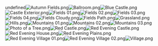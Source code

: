 undefined![Autumn Fields.png](https://raw.githubusercontent.com/Klokinator/FE-Repo/main/BGs,%20Interface%20Elements/Background%20CGs/WAve's%20BGs%20%7BWAve%7D%20%5BF2E%5D/Autumn%20Fields.png "Autumn Fields.png")![Ballroom.png](https://raw.githubusercontent.com/Klokinator/FE-Repo/main/BGs,%20Interface%20Elements/Background%20CGs/WAve's%20BGs%20%7BWAve%7D%20%5BF2E%5D/Ballroom.png "Ballroom.png")![Blue Castle.png](https://raw.githubusercontent.com/Klokinator/FE-Repo/main/BGs,%20Interface%20Elements/Background%20CGs/WAve's%20BGs%20%7BWAve%7D%20%5BF2E%5D/Blue%20Castle.png "Blue Castle.png")![Castle Exterior.png](https://raw.githubusercontent.com/Klokinator/FE-Repo/main/BGs,%20Interface%20Elements/Background%20CGs/WAve's%20BGs%20%7BWAve%7D%20%5BF2E%5D/Castle%20Exterior.png "Castle Exterior.png")![Fields 01.png](https://raw.githubusercontent.com/Klokinator/FE-Repo/main/BGs,%20Interface%20Elements/Background%20CGs/WAve's%20BGs%20%7BWAve%7D%20%5BF2E%5D/Fields%2001.png "Fields 01.png")![Fields 02.png](https://raw.githubusercontent.com/Klokinator/FE-Repo/main/BGs,%20Interface%20Elements/Background%20CGs/WAve's%20BGs%20%7BWAve%7D%20%5BF2E%5D/Fields%2002.png "Fields 02.png")![Fields 03.png](https://raw.githubusercontent.com/Klokinator/FE-Repo/main/BGs,%20Interface%20Elements/Background%20CGs/WAve's%20BGs%20%7BWAve%7D%20%5BF2E%5D/Fields%2003.png "Fields 03.png")![Fields 04.png](https://raw.githubusercontent.com/Klokinator/FE-Repo/main/BGs,%20Interface%20Elements/Background%20CGs/WAve's%20BGs%20%7BWAve%7D%20%5BF2E%5D/Fields%2004.png "Fields 04.png")![Fields Cloudy.png](https://raw.githubusercontent.com/Klokinator/FE-Repo/main/BGs,%20Interface%20Elements/Background%20CGs/WAve's%20BGs%20%7BWAve%7D%20%5BF2E%5D/Fields%20Cloudy.png "Fields Cloudy.png")![Fields Path.png](https://raw.githubusercontent.com/Klokinator/FE-Repo/main/BGs,%20Interface%20Elements/Background%20CGs/WAve's%20BGs%20%7BWAve%7D%20%5BF2E%5D/Fields%20Path.png "Fields Path.png")![Grassland.png](https://raw.githubusercontent.com/Klokinator/FE-Repo/main/BGs,%20Interface%20Elements/Background%20CGs/WAve's%20BGs%20%7BWAve%7D%20%5BF2E%5D/Grassland.png "Grassland.png")![Hills.png](https://raw.githubusercontent.com/Klokinator/FE-Repo/main/BGs,%20Interface%20Elements/Background%20CGs/WAve's%20BGs%20%7BWAve%7D%20%5BF2E%5D/Hills.png "Hills.png")![Mountains 01.png](https://raw.githubusercontent.com/Klokinator/FE-Repo/main/BGs,%20Interface%20Elements/Background%20CGs/WAve's%20BGs%20%7BWAve%7D%20%5BF2E%5D/Mountains%2001.png "Mountains 01.png")![Mountains 02.png](https://raw.githubusercontent.com/Klokinator/FE-Repo/main/BGs,%20Interface%20Elements/Background%20CGs/WAve's%20BGs%20%7BWAve%7D%20%5BF2E%5D/Mountains%2002.png "Mountains 02.png")![Mountains 03.png](https://raw.githubusercontent.com/Klokinator/FE-Repo/main/BGs,%20Interface%20Elements/Background%20CGs/WAve's%20BGs%20%7BWAve%7D%20%5BF2E%5D/Mountains%2003.png "Mountains 03.png")![Photo of a Tree.png](https://raw.githubusercontent.com/Klokinator/FE-Repo/main/BGs,%20Interface%20Elements/Background%20CGs/WAve's%20BGs%20%7BWAve%7D%20%5BF2E%5D/Photo%20of%20a%20Tree.png "Photo of a Tree.png")![Red Castle.png](https://raw.githubusercontent.com/Klokinator/FE-Repo/main/BGs,%20Interface%20Elements/Background%20CGs/WAve's%20BGs%20%7BWAve%7D%20%5BF2E%5D/Red%20Castle.png "Red Castle.png")![Red Evening Castle.png](https://raw.githubusercontent.com/Klokinator/FE-Repo/main/BGs,%20Interface%20Elements/Background%20CGs/WAve's%20BGs%20%7BWAve%7D%20%5BF2E%5D/Red%20Evening%20Castle.png "Red Evening Castle.png")![Red Evening House.png](https://raw.githubusercontent.com/Klokinator/FE-Repo/main/BGs,%20Interface%20Elements/Background%20CGs/WAve's%20BGs%20%7BWAve%7D%20%5BF2E%5D/Red%20Evening%20House.png "Red Evening House.png")![Red Evening Plains.png](https://raw.githubusercontent.com/Klokinator/FE-Repo/main/BGs,%20Interface%20Elements/Background%20CGs/WAve's%20BGs%20%7BWAve%7D%20%5BF2E%5D/Red%20Evening%20Plains.png "Red Evening Plains.png")![Red Evening Village 01.png](https://raw.githubusercontent.com/Klokinator/FE-Repo/main/BGs,%20Interface%20Elements/Background%20CGs/WAve's%20BGs%20%7BWAve%7D%20%5BF2E%5D/Red%20Evening%20Village%2001.png "Red Evening Village 01.png")![Red Evening Village 02.png](https://raw.githubusercontent.com/Klokinator/FE-Repo/main/BGs,%20Interface%20Elements/Background%20CGs/WAve's%20BGs%20%7BWAve%7D%20%5BF2E%5D/Red%20Evening%20Village%2002.png "Red Evening Village 02.png")![Village.png](https://raw.githubusercontent.com/Klokinator/FE-Repo/main/BGs,%20Interface%20Elements/Background%20CGs/WAve's%20BGs%20%7BWAve%7D%20%5BF2E%5D/Village.png "Village.png")